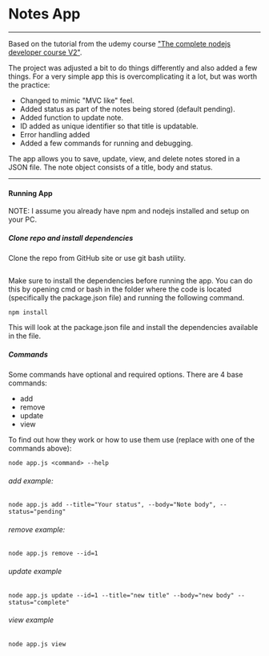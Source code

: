 # Notes App
***
Based on the tutorial from the udemy course ["The complete nodejs developer course V2"](https://www.udemy.com/the-complete-nodejs-developer-course-2/).

The project was adjusted a bit to do things differently and also added a few things.
For a very simple app this is overcomplicating it a lot, but was worth the practice:

* Changed to mimic "MVC like" feel.
* Added status as part of the notes being stored (default pending).
* Added function to update note.
* ID added as unique identifier so that title is updatable.
* Error handling added
* Added a few commands for running and debugging.

The app allows you to save, update, view, and delete notes stored in a JSON file. The
note object consists of a title, body and status.
***
#### Running App

NOTE: I assume you already have npm and nodejs installed and setup on your PC.

##### Clone repo and install dependencies

Clone the repo from GitHub site or use git bash utility.

```shell
```

Make sure to install the dependencies before running the app. You can do this by opening
cmd or bash in the folder where the code is located (specifically the package.json file) and
running the following command.

```shell
npm install
```

This will look at the package.json file and install the dependencies available in the file.

##### Commands

Some commands have optional and required options. There are 4 base commands:

* add
* remove
* update
* view

To find out how they work or how to use them use (replace <command> with one of the commands above):
```shell
node app.js <command> --help
```

###### add example:
```shell
node app.js add --title="Your status", --body="Note body", --status="pending"
```
###### remove example:
```shell
node app.js remove --id=1
```
###### update example
```shell
node app.js update --id=1 --title="new title" --body="new body" --status="complete"
```
###### view example
```shell
node app.js view
```
